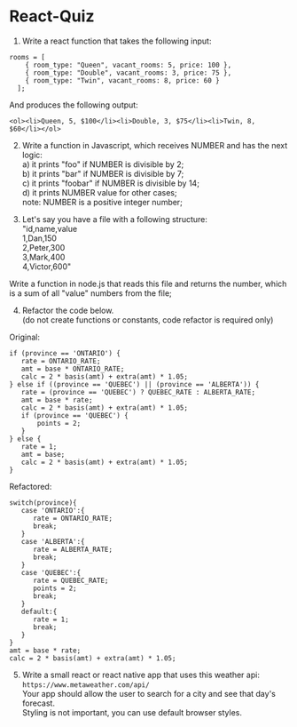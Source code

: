 # React-Quiz

1. Write a react function that takes the following input:  
```
rooms = [
    { room_type: "Queen", vacant_rooms: 5, price: 100 },
    { room_type: "Double", vacant_rooms: 3, price: 75 },
    { room_type: "Twin", vacant_rooms: 8, price: 60 }
  ];
```
And produces the following output:  
```
<ol><li>Queen, 5, $100</li><li>Double, 3, $75</li><li>Twin, 8, $60</li></ol>
```


  
 
2. Write a function in Javascript, which receives NUMBER and has the next logic:  
a) it prints "foo" if NUMBER is divisible by 2;  
b) it prints "bar" if NUMBER is divisible by 7;  
c) it prints "foobar" if NUMBER is divisible by 14;  
d) it prints NUMBER value for other cases;  
note: NUMBER is a positive integer number;  
 
 
3. Let's say you have a file with a following structure:  
"id,name,value  
1,Dan,150  
2,Peter,300  
3,Mark,400  
4,Victor,600"  

Write a function in node.js that reads this file and returns the number, which is a sum of all "value" numbers from the file;  

4. Refactor the code below.  
(do not create functions or constants, code refactor is required only)  

 Original:
```
if (province == 'ONTARIO') {
   rate = ONTARIO_RATE;
   amt = base * ONTARIO_RATE;
   calc = 2 * basis(amt) + extra(amt) * 1.05;
} else if ((province == 'QUEBEC') || (province == 'ALBERTA')) {
   rate = (province == 'QUEBEC') ? QUEBEC_RATE : ALBERTA_RATE;
   amt = base * rate;
   calc = 2 * basis(amt) + extra(amt) * 1.05;
   if (province == 'QUEBEC') {
       points = 2;
   }
} else {
   rate = 1;
   amt = base;
   calc = 2 * basis(amt) + extra(amt) * 1.05;
}
```
Refactored:
```
switch(province){
   case 'ONTARIO':{
      rate = ONTARIO_RATE;
      break;
   }
   case 'ALBERTA':{
      rate = ALBERTA_RATE;
      break;
   }
   case 'QUEBEC':{
      rate = QUEBEC_RATE;
      points = 2;
      break;
   }
   default:{
      rate = 1;
      break;
   }
}
amt = base * rate;
calc = 2 * basis(amt) + extra(amt) * 1.05;
```


5. Write a small react or react native app that uses this weather api: `https://www.metaweather.com/api/`  
Your app should allow the user to search for a city and see that day's forecast.  
Styling is not important, you can use default browser styles.  
